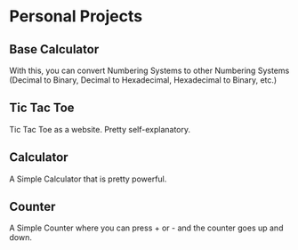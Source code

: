 # Personal Projects

## Base Calculator
With this, you can convert Numbering Systems to other Numbering Systems (Decimal to Binary, Decimal to Hexadecimal, Hexadecimal to Binary, etc.)

## Tic Tac Toe
Tic Tac Toe as a website. Pretty self-explanatory.

## Calculator
A Simple Calculator that is pretty powerful.

## Counter
A Simple Counter where you can press + or - and the counter goes up and down.
